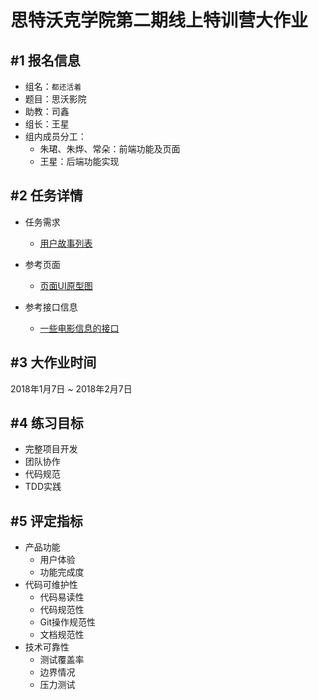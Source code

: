 # 思特沃克学院第二期线上特训营大作业

## #1 报名信息

- 组名：`都还活着`
- 题目：思沃影院
- 助教：司鑫
- 组长：王星
- 组内成员分工：
  - 朱珺、朱烨、常朵：前端功能及页面
  - 王星：后端功能实现

## #2 任务详情

- 任务需求
  - [用户故事列表](https://github.com/tws-practice/tw-movie-theater/blob/master/user-stories.md)

- 参考页面
  - [页面UI原型图](https://github.com/tws-practice/tw-movie-theater/blob/master/prototype.svg)

- 参考接口信息
  - [一些电影信息的接口](https://github.com/tws-practice/tw-movie-theater/blob/master/movies.csv)

## #3 大作业时间

2018年1月7日 ~ 2018年2月7日

## #4 练习目标

- 完整项目开发
- 团队协作
- 代码规范
- TDD实践

## #5 评定指标

- 产品功能
  - 用户体验
  - 功能完成度
- 代码可维护性
  - 代码易读性
  - 代码规范性
  - Git操作规范性
  - 文档规范性
- 技术可靠性
  - 测试覆盖率
  - 边界情况
  - 压力测试